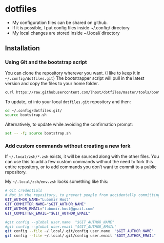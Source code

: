 # dotfiles
* My configuration files can be shared on github.
* If it is possible, I put config files inside ~/.config/ directory
* My local changes are stored inside ~/.local/ directory

## Installation

### Using Git and the bootstrap script

You can clone the repository wherever you want. (I like to keep it in `~/.config/dotfiles.git`) The bootstrapper script will pull in the latest version and copy the files to your home folder.

```bash
curl https://raw.githubusercontent.com/lhost/dotfiles/master/tools/bootstrap.sh | env bash
```

To update, `cd` into your local `dotfiles.git` repository and then:

```bash
cd ~/.config/dotfiles.git/
source bootstrap.sh
```

Alternatively, to update while avoiding the confirmation prompt:

```bash
set -- -f; source bootstrap.sh
```

### Add custom commands without creating a new fork

If `~/.local/zsh/*.zsh` exists, it will be sourced along with the other files. You can use this to add a few custom commands without the need to fork this entire repository, or to add commands you don’t want to commit to a public repository.

My `~/.local/zsh/env.zsh` looks something like this:

```bash
# Git credentials
# Not in the repository, to prevent people from accidentally committing under my name
GIT_AUTHOR_NAME="Lubomir Host"
GIT_COMMITTER_NAME="$GIT_AUTHOR_NAME"
GIT_AUTHOR_EMAIL="lubomir.host@gmail.com"
GIT_COMMITTER_EMAIL="$GIT_AUTHOR_EMAIL"

#git config --global user.name  "$GIT_AUTHOR_NAME"
#git config --global user.email "$GIT_AUTHOR_EMAIL"
git config --file ~/.local/.git/config user.name  "$GIT_AUTHOR_NAME"
git config --file ~/.local/.git/config user.email "$GIT_AUTHOR_EMAIL"
```


